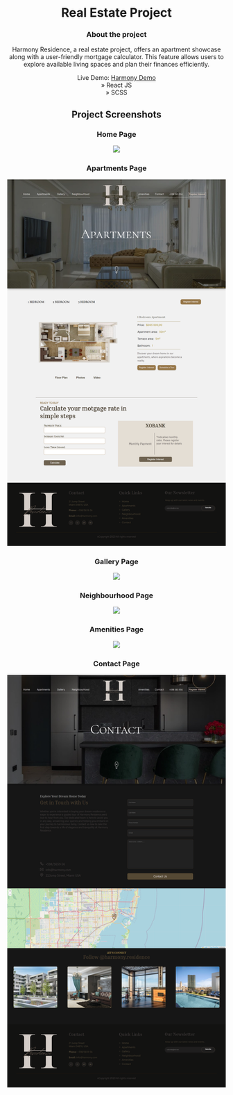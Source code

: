 <div align='center'>
<h1>Real Estate Project</h1>
  <h3>About the project</h3>
  <p>Harmony Residence, a real estate project, offers an apartment showcase along with a user-friendly mortgage calculator. This feature allows users to explore available living spaces and plan their finances efficiently.</p>
Live Demo: <a href='https://harmony-real-estate.vercel.app/'>Harmony Demo</a> <br>
» React JS <br>
» SCSS


  <h2>Project Screenshots</h2>

<h3 align='center'>Home Page </h3>
<div align='center'>
<img src='public/project-screens/home.png'/>
</div>

<h3 align='center'>Apartments Page </h3>
<div align='center'>
<img src='public/project-screens/apartments.png'/>
</div>

<h3 align='center'>Gallery Page </h3>
<div align='center'>
<img src='public/project-screens/gallery.png'/>
</div>

<h3 align='center'>Neighbourhood Page </h3>
<div align='center'>
<img src='public/project-screens/neigh.png'/>
</div>

<h3 align='center'>Amenities Page </h3>
<div align='center'>
<img src='public/project-screens/amenities.png'/>
</div>

<h3 align='center'>Contact Page </h3>
<div align='center'>
<img src='public/project-screens/contact.png'/>
</div>
</div>

